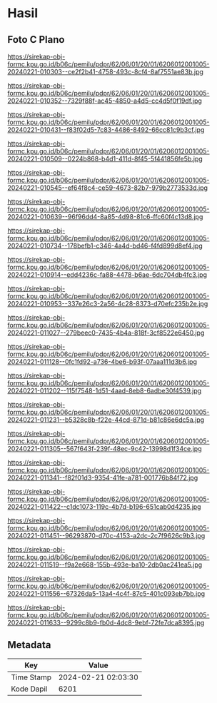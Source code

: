 # Hasil

## Foto C Plano

https://sirekap-obj-formc.kpu.go.id/b06c/pemilu/pdpr/62/06/01/20/01/6206012001005-20240221-010303--ce2f2b41-4758-493c-8cf4-8af7551ae83b.jpg

https://sirekap-obj-formc.kpu.go.id/b06c/pemilu/pdpr/62/06/01/20/01/6206012001005-20240221-010352--7329f88f-ac45-4850-a4d5-cc4d5f0f19df.jpg

https://sirekap-obj-formc.kpu.go.id/b06c/pemilu/pdpr/62/06/01/20/01/6206012001005-20240221-010431--f83f02d5-7c83-4486-8492-66cc81c9b3cf.jpg

https://sirekap-obj-formc.kpu.go.id/b06c/pemilu/pdpr/62/06/01/20/01/6206012001005-20240221-010509--0224b868-b4d1-411d-8f45-5f441856fe5b.jpg

https://sirekap-obj-formc.kpu.go.id/b06c/pemilu/pdpr/62/06/01/20/01/6206012001005-20240221-010545--ef64f8c4-ce59-4673-82b7-979b2773533d.jpg

https://sirekap-obj-formc.kpu.go.id/b06c/pemilu/pdpr/62/06/01/20/01/6206012001005-20240221-010639--96f96dd4-8a85-4d98-81c6-ffc60f4c13d8.jpg

https://sirekap-obj-formc.kpu.go.id/b06c/pemilu/pdpr/62/06/01/20/01/6206012001005-20240221-010734--178befb1-c346-4a4d-bd46-f4fd899d8ef4.jpg

https://sirekap-obj-formc.kpu.go.id/b06c/pemilu/pdpr/62/06/01/20/01/6206012001005-20240221-010914--edd4236c-fa88-4478-b6ae-6dc704db4fc3.jpg

https://sirekap-obj-formc.kpu.go.id/b06c/pemilu/pdpr/62/06/01/20/01/6206012001005-20240221-010953--337e26c3-2a56-4c28-8373-d70efc235b2e.jpg

https://sirekap-obj-formc.kpu.go.id/b06c/pemilu/pdpr/62/06/01/20/01/6206012001005-20240221-011027--279beec0-7435-4b4a-818f-3cf8522e6450.jpg

https://sirekap-obj-formc.kpu.go.id/b06c/pemilu/pdpr/62/06/01/20/01/6206012001005-20240221-011128--0fc1fd92-a736-4be6-b93f-07aaa111d3b6.jpg

https://sirekap-obj-formc.kpu.go.id/b06c/pemilu/pdpr/62/06/01/20/01/6206012001005-20240221-011202--115f7548-1d51-4aad-8eb8-6adbe30f4539.jpg

https://sirekap-obj-formc.kpu.go.id/b06c/pemilu/pdpr/62/06/01/20/01/6206012001005-20240221-011231--b5328c8b-f22e-44cd-871d-b81c86e6dc5a.jpg

https://sirekap-obj-formc.kpu.go.id/b06c/pemilu/pdpr/62/06/01/20/01/6206012001005-20240221-011305--567f643f-239f-48ec-9c42-13998d1f34ce.jpg

https://sirekap-obj-formc.kpu.go.id/b06c/pemilu/pdpr/62/06/01/20/01/6206012001005-20240221-011341--f82f01d3-9354-41fe-a781-001776b84f72.jpg

https://sirekap-obj-formc.kpu.go.id/b06c/pemilu/pdpr/62/06/01/20/01/6206012001005-20240221-011422--c1dc1073-119c-4b7d-b196-651cab0d4235.jpg

https://sirekap-obj-formc.kpu.go.id/b06c/pemilu/pdpr/62/06/01/20/01/6206012001005-20240221-011451--96293870-d70c-4153-a2dc-2c7f9626c9b3.jpg

https://sirekap-obj-formc.kpu.go.id/b06c/pemilu/pdpr/62/06/01/20/01/6206012001005-20240221-011519--f9a2e668-155b-493e-ba10-2db0ac241ea5.jpg

https://sirekap-obj-formc.kpu.go.id/b06c/pemilu/pdpr/62/06/01/20/01/6206012001005-20240221-011556--67326da5-13a4-4c4f-87c5-401c093eb7bb.jpg

https://sirekap-obj-formc.kpu.go.id/b06c/pemilu/pdpr/62/06/01/20/01/6206012001005-20240221-011633--9299c8b9-fb0d-4dc8-9ebf-72fe7dca8395.jpg


## Metadata

| Key        | Value               |
| ---------- | ------------------- |
| Time Stamp | 2024-02-21 02:03:30 |
| Kode Dapil | 6201                |



